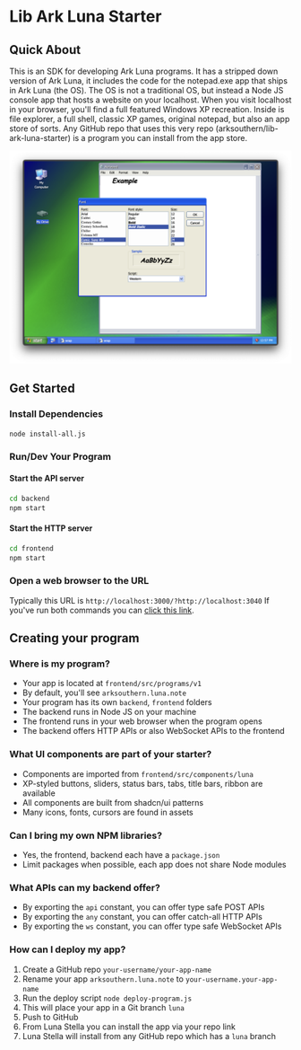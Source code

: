 # Lib Ark Luna Starter
## Quick About
This is an SDK for developing Ark Luna programs. It has a stripped down version of Ark Luna, it includes the code for the notepad.exe app that ships in Ark Luna (the OS). The OS is not a traditional OS, but instead a Node JS console app that hosts a website on your localhost. When you visit localhost in your browser, you'll find a full featured Windows XP recreation. Inside is file explorer, a full shell, classic XP games, original notepad, but also an app store of sorts. Any GitHub repo that uses this very repo (arksouthern/lib-ark-luna-starter) is a program you can install from the app store.
  
<img src="demo.png">
  
## Get Started
### Install Dependencies
```sh
node install-all.js
```
### Run/Dev Your Program
#### Start the API server
```sh
cd backend
npm start
```
#### Start the HTTP server
```sh
cd frontend
npm start
```
### Open a web browser to the URL
Typically this URL is `http://localhost:3000/?http://localhost:3040`
If you've run both commands you can [click this link](http://localhost:3000/?http://localhost:3040).
## Creating your program
### Where is my program?
- Your app is located at `frontend/src/programs/v1`
- By default, you'll see `arksouthern.luna.note`
- Your program has its own `backend`, `frontend` folders
- The backend runs in Node JS on your machine
- The frontend runs in your web browser when the program opens
- The backend offers HTTP APIs or also WebSocket APIs to the frontend
### What UI components are part of your starter?
- Components are imported from `frontend/src/components/luna`
- XP-styled buttons, sliders, status bars, tabs, title bars, ribbon are available
- All components are built from shadcn/ui patterns
- Many icons, fonts, cursors are found in assets
### Can I bring my own NPM libraries?
- Yes, the frontend, backend each have a `package.json`
- Limit packages when possible, each app does not share Node modules
### What APIs can my backend offer?
- By exporting the `api` constant, you can offer type safe POST APIs
- By exporting the `any` constant, you can offer catch-all HTTP APIs
- By exporting the `ws` constant, you can offer type safe WebSocket APIs
### How can I deploy my app?
1. Create a GitHub repo `your-username/your-app-name`
2. Rename your app `arksouthern.luna.note` to `your-username.your-app-name`
3. Run the deploy script `node deploy-program.js`
4. This will place your app in a Git branch `luna`
5. Push to GitHub
6. From Luna Stella you can install the app via your repo link
7. Luna Stella will install from any GitHub repo which has a `luna` branch